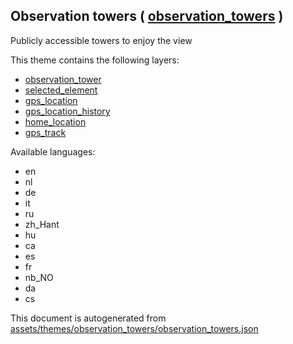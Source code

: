 

 Observation towers ( [observation_towers](https://mapcomplete.osm.be/observation_towers) ) 
--------------------------------------------------------------------------------------------



Publicly accessible towers to enjoy the view

This theme contains the following layers:



  - [observation_tower](../Layers/observation_tower.md)
  - [selected_element](../Layers/selected_element.md)
  - [gps_location](../Layers/gps_location.md)
  - [gps_location_history](../Layers/gps_location_history.md)
  - [home_location](../Layers/home_location.md)
  - [gps_track](../Layers/gps_track.md)


Available languages:



  - en
  - nl
  - de
  - it
  - ru
  - zh_Hant
  - hu
  - ca
  - es
  - fr
  - nb_NO
  - da
  - cs
 

This document is autogenerated from [assets/themes/observation_towers/observation_towers.json](https://github.com/pietervdvn/MapComplete/blob/develop/assets/themes/observation_towers/observation_towers.json)